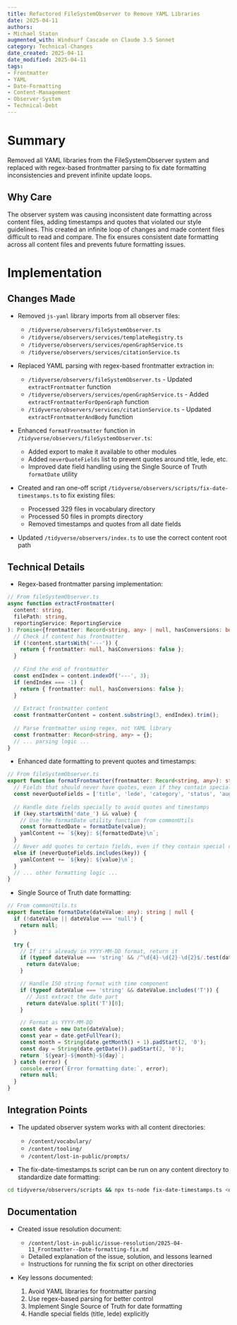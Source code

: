 ```yaml
---
title: Refactored FileSystemObserver to Remove YAML Libraries
date: 2025-04-11
authors: 
- Michael Staton
augmented_with: Windsurf Cascade on Claude 3.5 Sonnet
category: Technical-Changes
date_created: 2025-04-11
date_modified: 2025-04-11
tags: 
- Frontmatter
- YAML
- Date-Formatting
- Content-Management
- Observer-System
- Technical-Debt
---
```


# Summary
Removed all YAML libraries from the FileSystemObserver system and replaced with regex-based frontmatter parsing to fix date formatting inconsistencies and prevent infinite update loops.

## Why Care
The observer system was causing inconsistent date formatting across content files, adding timestamps and quotes that violated our style guidelines. This created an infinite loop of changes and made content files difficult to read and compare. The fix ensures consistent date formatting across all content files and prevents future formatting issues.

# Implementation

## Changes Made
- Removed `js-yaml` library imports from all observer files:
  - `/tidyverse/observers/fileSystemObserver.ts`
  - `/tidyverse/observers/services/templateRegistry.ts`
  - `/tidyverse/observers/services/openGraphService.ts`
  - `/tidyverse/observers/services/citationService.ts`

- Replaced YAML parsing with regex-based frontmatter extraction in:
  - `/tidyverse/observers/fileSystemObserver.ts` - Updated `extractFrontmatter` function
  - `/tidyverse/observers/services/openGraphService.ts` - Added `extractFrontmatterForOpenGraph` function
  - `/tidyverse/observers/services/citationService.ts` - Updated `extractFrontmatterAndBody` function

- Enhanced `formatFrontmatter` function in `/tidyverse/observers/fileSystemObserver.ts`:
  - Added export to make it available to other modules
  - Added `neverQuoteFields` list to prevent quotes around title, lede, etc.
  - Improved date field handling using the Single Source of Truth `formatDate` utility

- Created and ran one-off script `/tidyverse/observers/scripts/fix-date-timestamps.ts` to fix existing files:
  - Processed 329 files in vocabulary directory
  - Processed 50 files in prompts directory
  - Removed timestamps and quotes from all date fields

- Updated `/tidyverse/observers/index.ts` to use the correct content root path

## Technical Details
- Regex-based frontmatter parsing implementation:
```typescript
// From fileSystemObserver.ts
async function extractFrontmatter(
  content: string, 
  filePath: string, 
  reportingService: ReportingService
): Promise<{frontmatter: Record<string, any> | null, hasConversions: boolean, convertedFrontmatter?: Record<string, any>}> {
  // Check if content has frontmatter
  if (!content.startsWith('---')) {
    return { frontmatter: null, hasConversions: false };
  }
  
  // Find the end of frontmatter
  const endIndex = content.indexOf('---', 3);
  if (endIndex === -1) {
    return { frontmatter: null, hasConversions: false };
  }
  
  // Extract frontmatter content
  const frontmatterContent = content.substring(3, endIndex).trim();
  
  // Parse frontmatter using regex, not YAML library
  const frontmatter: Record<string, any> = {};
  // ... parsing logic ...
}
```

- Enhanced date formatting to prevent quotes and timestamps:
```typescript
// From fileSystemObserver.ts
export function formatFrontmatter(frontmatter: Record<string, any>): string {
  // Fields that should never have quotes, even if they contain special characters
  const neverQuoteFields = ['title', 'lede', 'category', 'status', 'augmented_with'];
  
  // Handle date fields specially to avoid quotes and timestamps
  if (key.startsWith('date_') && value) {
    // Use the formatDate utility function from commonUtils
    const formattedDate = formatDate(value);
    yamlContent += `${key}: ${formattedDate}\n`;
  }
  // Never add quotes to certain fields, even if they contain special characters
  else if (neverQuoteFields.includes(key)) {
    yamlContent += `${key}: ${value}\n`;
  }
  // ... other formatting logic ...
}
```

- Single Source of Truth date formatting:
```typescript
// From commonUtils.ts
export function formatDate(dateValue: any): string | null {
  if (!dateValue || dateValue === 'null') {
    return null;
  }

  try {
    // If it's already in YYYY-MM-DD format, return it
    if (typeof dateValue === 'string' && /^\d{4}-\d{2}-\d{2}$/.test(dateValue)) {
      return dateValue;
    }

    // Handle ISO string format with time component
    if (typeof dateValue === 'string' && dateValue.includes('T')) {
      // Just extract the date part
      return dateValue.split('T')[0];
    }

    // Format as YYYY-MM-DD
    const date = new Date(dateValue);
    const year = date.getFullYear();
    const month = String(date.getMonth() + 1).padStart(2, '0');
    const day = String(date.getDate()).padStart(2, '0');
    return `${year}-${month}-${day}`;
  } catch (error) {
    console.error(`Error formatting date:`, error);
    return null;
  }
}
```

## Integration Points
- The updated observer system works with all content directories:
  - `/content/vocabulary/`
  - `/content/tooling/`
  - `/content/lost-in-public/prompts/`

- The fix-date-timestamps.ts script can be run on any content directory to standardize date formatting:
```bash
cd tidyverse/observers/scripts && npx ts-node fix-date-timestamps.ts <directory-path>
```

## Documentation
- Created issue resolution document:
  - `/content/lost-in-public/issue-resolution/2025-04-11_Frontmatter--Date-formatting-fix.md`
  - Detailed explanation of the issue, solution, and lessons learned
  - Instructions for running the fix script on other directories

- Key lessons documented:
  1. Avoid YAML libraries for frontmatter parsing
  2. Use regex-based parsing for better control
  3. Implement Single Source of Truth for date formatting
  4. Handle special fields (title, lede) explicitly

